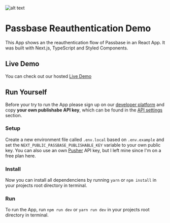 ![alt text](https://passbase.com/assets-v2/images/meta.jpg "Passbase Header")

# Passbase Reauthentication Demo

This App shows an the reauthentication flow of Passbase in an React App. It was built with Next.js, TypeScript and Styled Components.

## Live Demo

You can check out our hosted [Live Demo](https://passbase-reauth.vercel.app/)

## Run Yourself

Before your try to run the App please sign up on our [developer platform](https://app.passbase.com/signup) and copy **your own publishabe API key**, which can be found in the [API settings](https://app.passbase.com/settings/api) section.

### Setup

Create a new environment file called `.env.local` based on `.env.example` and set the `NEXT_PUBLIC_PASSBASE_PUBLISHABLE_KEY` variable to your own public key. You can also use an own [Pusher](https://pusher.com/) API key, but I left mine since I'm on a free plan here. 

### Install

Now you can install all dependenciens by running `yarn` or `npm install` in your projects root directory in terminal.

### Run

To run the App, run `npm run dev` or `yarn run dev` in your projects root directory in terminal.
